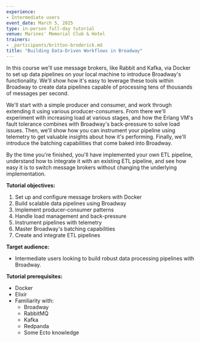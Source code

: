 ```yaml
---
experience:
- Intermediate users
event_date: March 5, 2025
type: in-person full-day tutorial
venue: Marines' Memorial Club & Hotel
trainers:
- _participants/britton-broderick.md
title: "Building Data-Driven Workflows in Broadway"
---
```


In this course we'll use message brokers, like Rabbit and Kafka, via Docker to set up data pipelines on your local machine to introduce Broadway's functionality. We'll show how it's easy to leverage these tools within Broadway to create data pipelines capable of processing tens of thousands of messages per second.

We'll start with a simple producer and consumer, and work through extending it using various producer-consumers. From there we'll experiment with increasing load at various stages, and how the Erlang VM's fault tolerance combines with Broadway's back-pressure to solve load issues. Then, we'll show how you can instrument your pipeline using telemetry to get valuable insights about how it's performing. Finally, we'll introduce the batching capabilities that come baked into Broadway.

By the time you're finished, you'll have implemented your own ETL pipeline, understand how to integrate it with an existing ETL pipeline, and see how easy it is to switch message brokers without changing the underlying implementation.

**Tutorial objectives:**
1. Set up and configure message brokers with Docker
2. Build scalable data pipelines using Broadway
3. Implement producer-consumer patterns
4. Handle load management and back-pressure
5. Instrument pipelines with telemetry
6. Master Broadway's batching capabilities
7. Create and integrate ETL pipelines

**Target audience:**
- Intermediate users looking to build robust data processing pipelines with Broadway.

**Tutorial prerequisites:**
- Docker
- Elixir
- Familiarity with:
  - Broadway
  - RabbitMQ
  - Kafka
  - Redpanda
  - Some Ecto knowledge
